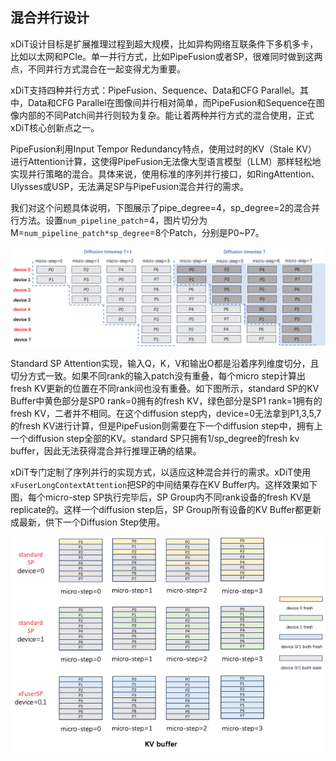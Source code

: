 
## 混合并行设计

xDiT设计目标是扩展推理过程到超大规模，比如异构网络互联条件下多机多卡，比如以太网和PCIe。单一并行方式，比如PipeFusion或者SP，很难同时做到这两点，不同并行方式混合在一起变得尤为重要。

xDiT支持四种并行方式：PipeFusion、Sequence、Data和CFG Parallel。其中，Data和CFG Parallel在图像间并行相对简单，而PipeFusion和Sequence在图像内部的不同Patch间并行则较为复杂。能让着两种并行方式的混合使用，正式xDiT核心创新点之一。

PipeFusion利用Input Tempor Redundancy特点，使用过时的KV（Stale KV）进行Attention计算，这使得PipeFusion无法像大型语言模型（LLM）那样轻松地实现并行策略的混合。具体来说，使用标准的序列并行接口，如RingAttention、Ulysses或USP，无法满足SP与PipeFusion混合并行的需求。

我们对这个问题具体说明，下图展示了pipe_degree=4，sp_degree=2的混合并行方法。设置`num_pipeline_patch`=4，图片切分为M=`num_pipeline_patch*sp_degree`=8个Patch，分别是P0~P7。

![hybrid parallel workflow](../../assets/methods/hybrid_worflow.png)

Standard SP Attention实现，输入Q，K，V和输出O都是沿着序列维度切分，且切分方式一致。如果不同rank的输入patch没有重叠，每个micro step计算出fresh KV更新的位置在不同rank间也没有重叠。如下图所示，standard SP的KV Buffer中黄色部分是SP0 rank=0拥有的fresh KV，绿色部分是SP1 rank=1拥有的fresh KV，二者并不相同。在这个diffusion step内，device=0无法拿到P1,3,5,7的fresh KV进行计算，但是PipeFusion则需要在下一个diffusion step中，拥有上一个diffusion step全部的KV。standard SP只拥有1/sp_degree的fresh kv buffer，因此无法获得混合并行推理正确的结果。

xDiT专门定制了序列并行的实现方式，以适应这种混合并行的需求。xDiT使用`xFuserLongContextAttention`把SP的中间结果存在KV Buffer内。这样效果如下图，每个micro-step SP执行完毕后，SP Group内不同rank设备的fresh KV是replicate的。这样一个diffusion step后，SP Group所有设备的KV Buffer都更新成最新，供下一个Diffusion Step使用。

![kvbuffer in hybrid parallel](../../assets/methods/kvbuffer_hybrid.png)
